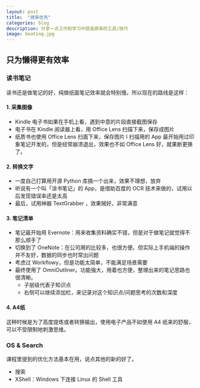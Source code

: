 ```yaml
---
layout: post
title:  "效率优先"
categories: blog
description: 分享一点工作和学习中提高效率的工具/技巧
image: boating.jpg
---
```


## 只为懒得更有效率

### 读书笔记
读书还是做笔记的好，纯做纸面笔记效率就会特别慢。所以现在的路线是这样：  

#### 1. 采集图像
* Kindle 电子书如果在手机上看，遇到中意的片段直接截图保存
* 电子书在 Kindle 阅读器上看，用 Office Lens 扫描下来，保存成图片
* 纸质书也使用 Office Lens 扫面下来，保存图片
I
扫描用的 App 最开始用过印象笔记开发的，但是经常崩溃退出，效果也不如 Office Lens 好，就果断更换了。

#### 2. 转换文字
* 一度自己打算用开源 Python 库搞一个出来，效果不理想，放弃
* 听说有一个叫「涂书笔记」的 App，是借助百度的 OCR 技术来做的，试用以后发现错误率还是太高
* 最后，试用神器 TextGrabber ，效果贼好，非常满意

#### 3. 笔记清单
* 笔记最开始用 Evernote：用来收集资料确实不错，但是对于做笔记就觉得不那么顺手了
* 切换到了 OneNote：在公司用的比较多，也很方便。但实际上手机端的操作并不友好，数据的同步也时常出问题
* 考虑过 Workflowy，但是功能太简单，不能满足场景需要
* 最终使用了 OmniOutliner。功能强大，用着也方便，整理出来的笔记思路也很清晰。
	* 子层级代表子知识点
	* 右侧可以继续添加栏，来记录对这个知识点/问题思考的次数和深度

#### 4. A4纸
这种时候是为了高度提炼或者转换输出，使用电子产品不如使用 A4 纸来的舒服，可以不受限制地刺激思维。


### OS & Search

课程里提到的优化方法基本在用，说点其他的新的好了。

* 搜索
* XShell：Windows 下连接 Linux 的 Shell 工具 